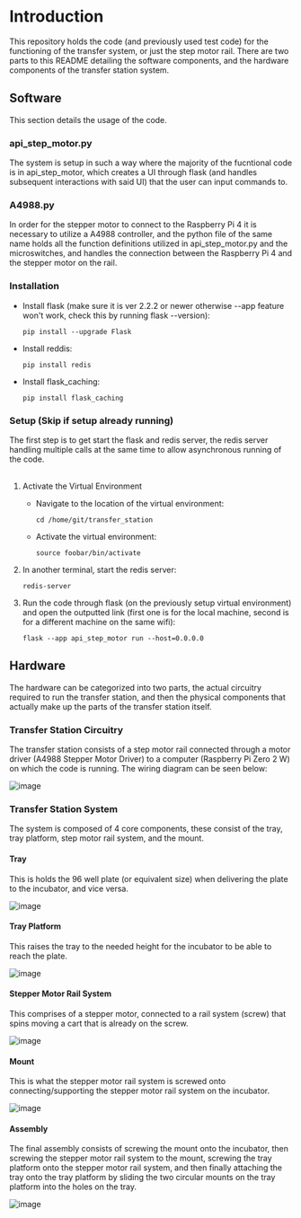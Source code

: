 <h1>Introduction</h1>
This repository holds the code (and previously used test code) for the functioning of the transfer system, or just the step motor rail. There are two parts to this README detailing the software components, and the hardware components of the transfer station system.

<h2>Software</h2>
This section details the usage of the code.

<h3>api_step_motor.py</h3>
The system is setup in such a way where the majority of the fucntional code is in api_step_motor, which creates a UI through flask (and handles subsequent interactions with said UI) that the user can input commands to. 

<h3>A4988.py</h3>
In order for the stepper motor to connect to the Raspberry Pi 4 it is necessary to utilize a A4988 controller, and the python file of the same name holds all the function definitions utilized in api_step_motor.py and the microswitches, and handles the connection between the Raspberry Pi 4 and the stepper motor on the rail.

<h3>Installation</h3>

* Install flask (make sure it is ver 2.2.2 or newer otherwise --app feature won't work, check this by running flask --version):
  
    ```pip install --upgrade Flask ```

* Install reddis:

    ```pip install redis```

* Install flask_caching:
  
    ```pip install flask_caching```

<h3>Setup (Skip if setup already running)</h3>
The first step is to get start the flask and redis server, the redis server handling multiple calls at the same time to allow asynchronous running of the code. 
<br><br>

1. Activate the Virtual Environment
    - Navigate to the location of the virtual environment:
    
      ```cd /home/git/transfer_station```
    - Activate the virtual environment:
    
      ```source foobar/bin/activate```
    
2. In another terminal, start the redis server:
   
    ```redis-server```  

4. Run the code through flask (on the previously setup virtual environment) and open the outputted link (first one is for the local machine, second is for a different machine on the same wifi):

    ```flask --app api_step_motor run --host=0.0.0.0```

<h2>Hardware</h2>
The hardware can be categorized into two parts, the actual circuitry required to run the transfer station, and then the physical components that actually make up the parts of the transfer station itself. 

<h3>Transfer Station Circuitry</h3>
The transfer station consists of a step motor rail connected through a motor driver (A4988 Stepper Motor Driver) to a computer (Raspberry Pi Zero 2 W) on which the code is running. The wiring diagram can be seen below:

![image](https://github.com/chory-lab/transfer_station/assets/69654071/a2e29e91-b305-4fbc-8b5c-8c84075bc933)

<h3>Transfer Station System</h3>
The system is composed of 4 core components, these consist of the tray, tray platform, step motor rail system, and the mount.

<h4>Tray</h4>
This is holds the 96 well plate (or equivalent size) when delivering the plate to the incubator, and vice versa.

![image](https://github.com/chory-lab/transfer_station/assets/69654071/5e6d066a-dbb4-403d-9bdd-c4cc44f140a3)

<h4>Tray Platform</h4>
This raises the tray to the needed height for the incubator to be able to reach the plate.

![image](https://github.com/chory-lab/transfer_station/assets/69654071/3565bda2-becf-4eeb-828e-3ba721c507a8)

<h4>Stepper Motor Rail System</h4>
This comprises of a stepper motor, connected to a rail system (screw) that spins moving a cart that is already on the screw.

![image](https://github.com/chory-lab/transfer_station/assets/69654071/2178c803-b7bc-447f-a207-de881839ab26)

<h4>Mount</h4>
This is what the stepper motor rail system is screwed onto connecting/supporting the stepper motor rail system on the incubator.

![image](https://github.com/chory-lab/transfer_station/assets/69654071/741e2487-255b-4564-998c-046b475df2dc)

<h4>Assembly</h4>
The final assembly consists of screwing the mount onto the incubator, then screwing the stepper motor rail system to the mount, screwing the tray platform onto the stepper motor rail system, and then finally attaching the tray onto the tray platform by sliding the two circular mounts on the tray platform into the holes on the tray.

![image](https://github.com/chory-lab/transfer_station/assets/69654071/efbe3aa6-5773-4725-8d5d-f140b0767e20)
